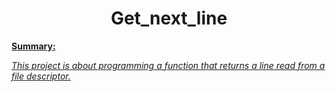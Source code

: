 <h1 align="center">Get_next_line</h1>

**<u>Summary:<u>**

_This project is about programming a function that returns a line
read from a file descriptor._
